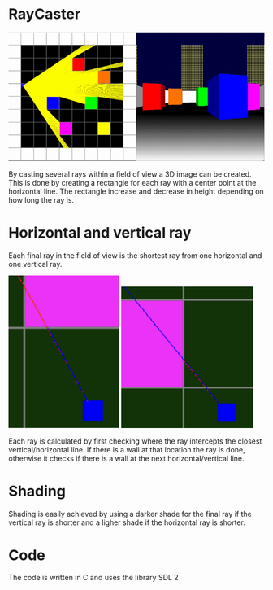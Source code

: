 # RayCaster

![ExampleGif](ExampleVid.gif)

By casting several rays within a field of view a 3D image can be created. This is done by creating a rectangle for each ray with a center point at the horizontal line. The rectangle increase and decrease in height depending on how long the ray is.

# Horizontal and vertical ray

Each final ray in the field of view is the shortest ray from one horizontal and one vertical ray.

![Horizontal ray](horizontal.png) ![Vertical ray](vertical.png)

Each ray is calculated by first checking where the ray intercepts the closest vertical/horizontal line. If there is a wall at that location the ray is done, otherwise it checks if there is a wall at the next horizontal/vertical line.

# Shading

Shading is easily achieved by using a darker shade for the final ray if the vertical ray is shorter and a ligher shade if the horizontal ray is shorter.

# Code

The code is written in C and uses the library SDL 2
